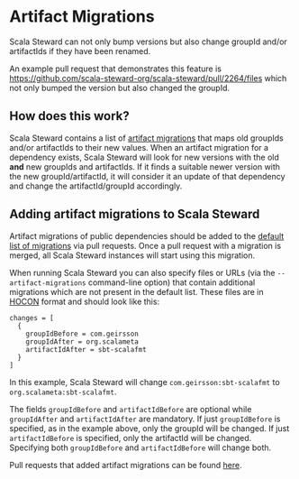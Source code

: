 # Artifact Migrations

Scala Steward can not only bump versions but also change groupId and/or artifactIds if they have been renamed.

An example pull request that demonstrates this feature is https://github.com/scala-steward-org/scala-steward/pull/2264/files which not only bumped the version but also changed the groupId.

## How does this work?

Scala Steward contains a list of [artifact migrations][migrations] that maps old groupIds and/or artifactIds to their new values.
When an artifact migration for a dependency exists, Scala Steward will look for new versions with the old **and** new groupIds and artifactIds.
If it finds a suitable newer version with the new groupId/artifactId, it will consider it an update of that dependency and change the artifactId/groupId accordingly.

## Adding artifact migrations to Scala Steward

Artifact migrations of public dependencies should be added to the [default list of migrations][migrations] via pull requests.
Once a pull request with a migration is merged, all Scala Steward instances will start using this migration.

When running Scala Steward you can also specify files or URLs (via the `--artifact-migrations` command-line option) that contain additional migrations which are not present in the default list.
These files are in [HOCON][HOCON] format and should look like this:
```hocon
changes = [
  {
    groupIdBefore = com.geirsson
    groupIdAfter = org.scalameta
    artifactIdAfter = sbt-scalafmt
  }
]
```
In this example, Scala Steward will change `com.geirsson:sbt-scalafmt` to `org.scalameta:sbt-scalafmt`.

The fields `groupIdBefore` and `artifactIdBefore` are optional while `groupIdAfter` and `artifactIdAfter` are mandatory.
If just `groupIdBefore` is specified, as in the example above, only the groupId will be changed.
If just `artifactIdBefore` is specified, only the artifactId will be changed.
Specifying both `groupIdBefore` and `artifactIdBefore` will change both.

Pull requests that added artifact migrations can be found [here][migration-prs].

[migrations]: @GITHUB_URL@/blob/@MAIN_BRANCH@/modules/core/src/main/resources/artifact-migrations.v2.conf
[migration-prs]: @GITHUB_URL@/pulls?q=label%3Aartifact-migration
[HOCON]: https://github.com/lightbend/config/blob/master/HOCON.md
